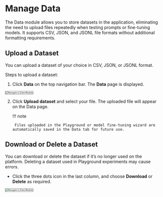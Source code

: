 # Manage Data

The Data module allows you to store datasets in the application, eliminating the need to upload files repeatedly when testing prompts or fine-tuning models. It supports CSV, JSON, and JSONL file formats without additional formatting requirements.

## Upload a Dataset

You can upload a dataset of your choice in CSV, JSON, or JSONL format.

Steps to upload a dataset:

1. Click **Data** on the top navigation bar. The **Data** page is displayed.  
<img src="../images/navigate-to-data-module.png" alt="Navigate to Data Module" title="Navigate to Data Module" style="border: 1px solid gray; zoom:50%;">
   
2. Click **Upload dataset** and select your file. The uploaded file will appear on the Data page.

    !!! note

        Files uploaded in the Playground or model fine-tuning wizard are automatically saved in the Data tab for future use.


## Download or Delete a Dataset

You can download or delete the dataset if it’s no longer used on the platform. Deleting a dataset used in Playground experiments may cause errors.

* Click the three dots icon in the last column, and choose **Download** or **Delete** as required.  
<img src="../images/download-or-delete-datasets.png" alt="Navigate to Data Module" title="Navigate to Data Module" style="border: 1px solid gray; zoom:50%;">

